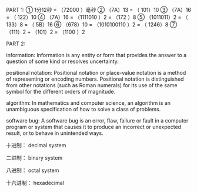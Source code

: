 PART 1:
① 1分12秒 = （72000 ）毫秒
② （7A）13 = （ 101）10 
③ （7A）16 = （ 122）10 
④ （7A）16 = （1111010 ）2 = （172 ）8 
⑤ （1011011）2 = （ 133）8 = （ 5B）16 
⑥ （678）10 = （1010100110 ）2 = （ 1246）8 
⑦ （111）2 + （101）2 = （1100 ）2

PART 2:

information: Information is any entity or form that provides the answer to a question of some kind or resolves uncertainty.

positional notation: Positional notation or place-value notation is a method of representing or encoding numbers. Positional notation is distinguished from other notations (such as Roman numerals) for its use of the same symbol for the different orders of magnitude.

algorithm: In mathematics and computer science, an algorithm is an unambiguous specification of how to solve a class of problems. 

software bug: A software bug is an error, flaw, failure or fault in a computer program or system that causes it to produce an incorrect or unexpected result, or to behave in unintended ways. 

十进制： decimal system

二进制： binary system

八进制： octal system

十六进制： hexadecimal 